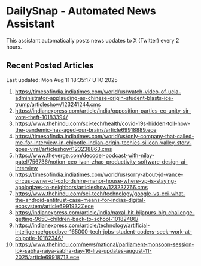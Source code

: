 # DailySnap - Automated News Assistant

This assistant automatically posts news updates to X (Twitter) every 2 hours.

## Recent Posted Articles

Last updated: Mon Aug 11 18:35:17 UTC 2025

1. https://timesofindia.indiatimes.com/world/us/watch-video-of-ucla-administrator-applauding-as-chinese-origin-student-blasts-ice-trump/articleshow/123241244.cms
2. https://indianexpress.com/article/india/opposition-parties-ec-unity-sir-vote-theft-10183394/
3. https://www.thehindu.com/sci-tech/health/covid-19s-hidden-toll-how-the-pandemic-has-aged-our-brains/article69918889.ece
4. https://timesofindia.indiatimes.com/world/us/only-company-that-called-me-for-interview-in-chipotle-indian-origin-techies-silicon-valley-story-goes-viral/articleshow/123238863.cms
5. https://www.theverge.com/decoder-podcast-with-nilay-patel/756736/notion-ceo-ivan-zhao-productivity-software-design-ai-interview
6. https://timesofindia.indiatimes.com/world/us/sorry-about-jd-vance-circus-owner-of-oxfordshire-manor-house-where-vp-is-staying-apologizes-to-neighbors/articleshow/123237766.cms
7. https://www.thehindu.com/sci-tech/technology/google-vs-cci-what-the-android-antitrust-case-means-for-indias-digital-ecosystem/article69919327.ece
8. https://indianexpress.com/article/india/naxal-hit-bijapurs-big-challenge-getting-9650-children-back-to-school-10182486/
9. https://indianexpress.com/article/technology/artificial-intelligence/goodbye-165000-tech-jobs-student-coders-seek-work-at-chipotle-10182346/
10. https://www.thehindu.com/news/national/parliament-monsoon-session-lok-sabha-rajya-sabha-day-16-live-updates-august-11-2025/article69918713.ece
